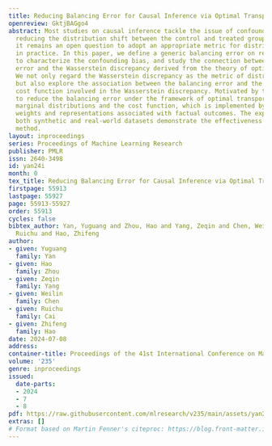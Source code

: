 ```yaml
---
title: Reducing Balancing Error for Causal Inference via Optimal Transport
openreview: GktjBAGgo4
abstract: Most studies on causal inference tackle the issue of confounding bias by
  reducing the distribution shift between the control and treated groups. However,
  it remains an open question to adopt an appropriate metric for distribution shift
  in practice. In this paper, we define a generic balancing error on reweighted samples
  to characterize the confounding bias, and study the connection between the balancing
  error and the Wasserstein discrepancy derived from the theory of optimal transport.
  We not only regard the Wasserstein discrepancy as the metric of distribution shift,
  but also explore the association between the balancing error and the underlying
  cost function involved in the Wasserstein discrepancy. Motivated by this, we propose
  to reduce the balancing error under the framework of optimal transport with learnable
  marginal distributions and the cost function, which is implemented by jointly learning
  weights and representations associated with factual outcomes. The experiments on
  both synthetic and real-world datasets demonstrate the effectiveness of our proposed
  method.
layout: inproceedings
series: Proceedings of Machine Learning Research
publisher: PMLR
issn: 2640-3498
id: yan24i
month: 0
tex_title: Reducing Balancing Error for Causal Inference via Optimal Transport
firstpage: 55913
lastpage: 55927
page: 55913-55927
order: 55913
cycles: false
bibtex_author: Yan, Yuguang and Zhou, Hao and Yang, Zeqin and Chen, Weilin and Cai,
  Ruichu and Hao, Zhifeng
author:
- given: Yuguang
  family: Yan
- given: Hao
  family: Zhou
- given: Zeqin
  family: Yang
- given: Weilin
  family: Chen
- given: Ruichu
  family: Cai
- given: Zhifeng
  family: Hao
date: 2024-07-08
address:
container-title: Proceedings of the 41st International Conference on Machine Learning
volume: '235'
genre: inproceedings
issued:
  date-parts:
  - 2024
  - 7
  - 8
pdf: https://raw.githubusercontent.com/mlresearch/v235/main/assets/yan24i/yan24i.pdf
extras: []
# Format based on Martin Fenner's citeproc: https://blog.front-matter.io/posts/citeproc-yaml-for-bibliographies/
---
```

